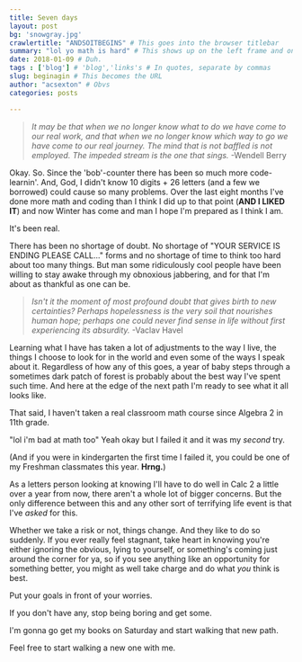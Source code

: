 ```yaml
---
title: Seven days
layout: post
bg: 'snowgray.jpg'
crawlertitle: "ANDSOITBEGINS" # This goes into the browser titlebar 
summary: "lol yo math is hard" # This shows up on the left frame and on things like facebook posts
date: 2018-01-09 # Duh.
tags : ['blog'] # 'blog','links's # In quotes, separate by commas
slug: beginagin # This becomes the URL
author: "acsexton" # Obvs
categories: posts

---
```


> *It may be that when we no longer know what to do we have come to our real work, and that when we no longer know which way to go we have come to our real journey. The mind that is not baffled is not employed. The impeded stream is the one that sings.* -Wendell Berry

Okay. So. Since the 'bob'-counter there has been so much more code-learnin'. And, God, I didn't know 10 digits + 26 letters (and a few we borrowed) could cause so many problems. Over the last eight months I've done more math and coding than I think I did up to that point (**AND I LIKED IT**) and now Winter has come and man I hope I'm prepared as I think I am.

It's been real. 

There has been no shortage of doubt. No shortage of "YOUR SERVICE IS ENDING PLEASE CALL..." forms and no shortage of time to think too hard about too many things. But man some ridiculously cool people have been willing to stay awake through my obnoxious jabbering, and for that I'm about as thankful as one can be.

> *Isn't it the moment of most profound doubt that gives birth to new certainties? 
Perhaps hopelessness is the very soil that nourishes human hope; perhaps one could never find sense in life without first experiencing its absurdity.* -Vaclav Havel

Learning what I have has taken a lot of adjustments to the way I live, the things I choose to look for in the world and even some of the ways I speak about it. Regardless of how any of this goes, a year of baby steps through a sometimes dark patch of forest is probably about the best way I've spent such time. And here at the edge of the next path I'm ready to see what it all looks like.

That said, I haven't taken a real classroom math course since Algebra 2 in 11th grade. 

"lol i'm bad at math too" Yeah okay but I failed it and it was my *second* try.

(And if you were in kindergarten the first time I failed it, you could be one of my Freshman classmates this year. **Hrng.**) 

As a letters person looking at knowing I'll have to do well in Calc 2 a little over a year from now, there aren't a whole lot of bigger concerns. But the only difference between this and any other sort of terrifying life event is that I've *asked* for this.

Whether we take a risk or not, things change. And they like to do so suddenly. If you ever really feel stagnant, take heart in knowing you're either ignoring the obvious, lying to yourself, or something's coming just around the corner for ya, so if you see anything like an opportunity for something better, you might as well take charge and do what *you* think is best.

Put your goals in front of your worries. 

If you don't have any, stop being boring and get some.

I'm gonna go get my books on Saturday and start walking that new path.

Feel free to start walking a new one with me.